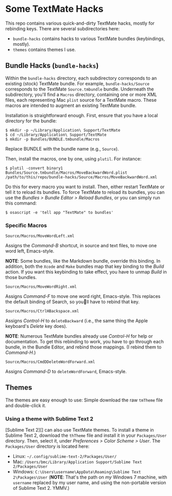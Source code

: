 # Some TextMate Hacks

This repo contains various quick-and-dirty TextMate hacks, mostly for rebinding
keys. There are several subdirectories here:

* `bundle-hacks` contains hacks to various TextMate bundles (keybindings,
   mostly).
* `themes` contains themes I use.

## Bundle Hacks (`bundle-hacks`)

Within the `bundle-hacks` directory, each subdirectory corresponds to an
existing (stock) TextMate bundle. For example, `bundle-hacks/Source` corresponds
to the TextMate `Source.tmbundle` bundle. Underneath the subdirectory, you'll
find a `Macros` directory, containing one or more XML files, each representing
Mac `plist` source for a TextMate macro. These macros are intended to augment an
existing TextMate bundle.

Installation is straightforward enough. First, ensure that you have a local
directory for the bundle:

	$ mkdir -p ~/Library/Application\ Support/TextMate
	$ cd ~/Library/Application\ Support/TextMate
	$ mkdir -p Bundles/BUNDLE.tmbundle/Macros
	
Replace BUNDLE with the bundle name (e.g., `Source`).

Then, install the macros, one by one, using `plutil`. For instance:

	$ plutil -convert binary1 Bundles/Source.tmbundle/Macros/MoveBackwardWord.plist /path/to/this/repo/bundle-hacks/Source/Macros/MoveBackwardWord.xml

Do this for every macro you want to install. Then, either restart TextMate or
tell it to reload its bundles. To force TextMate to reload its bundles, you can
use the *Bundles > Bundle Editor > Reload Bundles*, or you can simply run this
command:

	$ osascript -e 'tell app "TextMate" to bundles'

### Specific Macros

`Source/Macros/MoveWordLeft.xml`

Assigns the *Command-B* shortcut, in source and text files, to move one word
left, Emacs-style.

**NOTE**: Some bundles, like the Markdown bundle, override this binding. In
addition, both the `Xcode` and `Make` bundles map that key binding to the
*Build* action. If you want this keybinding to take effect, you have to unmap
*Build* in those bundles.

`Source/Macros/MoveWordRight.xml`

Assigns *Command-F* to move one word right, Emacs-style. This replaces the
default binding of Search, so youll have to rebind that key.

`Source/Macros/CtrlHBackspace.xml`

Assigns *Control-H* to `deleteBackward` (i.e., the same thing the Apple
keyboard's *Delete* key does).

**NOTE**: Numerous TextMate bundles already use *Control-H* for
help or documentation. To get this rebinding to work, you have to go through
each bundle, in the Bundle Editor, and rebind those mappings. (I rebind them to
*Command-H*.)

`Source/Macros/CmdDDeleteWordForward.xml`

Assigns *Command-D* to `deleteWordForward`, Emacs-style.

## Themes

The themes are easy enough to use: Simple download the raw `tmTheme` file
and double-click it.

### Using a theme with Sublime Text 2

[Sublime Text 2][] can also use TextMate themes. To install a theme in
Sublime Text 2, download the `thTheme` file and install it in your
`Packages/User` directory. Then, select it, under
*Preferences > Color Scheme > User*. The `Packages/User` directory is
located here:

* Linux: `~/.config/sublime-text-2/Packages/User/`
* Mac: `/Users/bmc/Library/Application Support/Sublime Text 2/Packages/User`
* Windows: `C:\Users\username\AppData\Roaming\Sublime Text 2\Packages\User` 
  (**NOTE**: That's the path on *my* Windows 7 machine, with `username` 
  replaced by my user name, and using the non-portable version of 
  Sublime Text 2. YMMV.)
